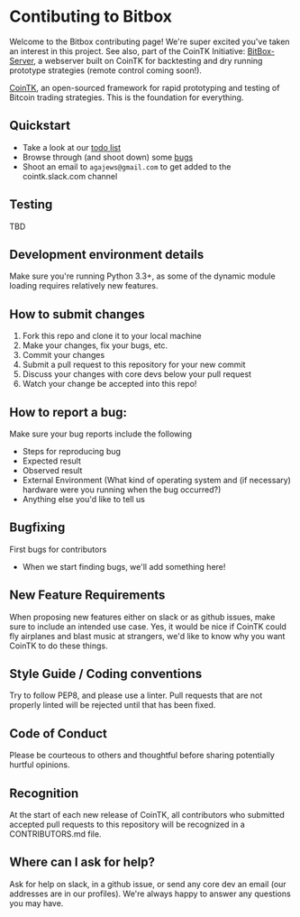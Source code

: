 # Contibuting to Bitbox

Welcome to the Bitbox contributing page! We're super excited you've taken an interest in this project. See also, part of the CoinTK Initiative: [BitBox-Server](https://github.com/CoinTK/BitBox-Server), a webserver built on CoinTK for backtesting and dry running prototype strategies (remote control coming soon!).

[CoinTK](https://github.com/CoinTK/CoinTK), an open-sourced framework for rapid prototyping and testing of Bitcoin trading strategies. This is the foundation for everything.


## Quickstart
* Take a look at our [todo list](https://github.com/CoinTK/BitBox/blob/master/TODO.md)
* Browse through (and shoot down) some [bugs](https://github.com/CoinTK/BitBox/issues)
* Shoot an email to `agajews@gmail.com` to get added to the cointk.slack.com channel

## Testing
TBD

## Development environment details
Make sure you're running Python 3.3+, as some of the dynamic module loading requires relatively new features.

## How to submit changes
1. Fork this repo and clone it to your local machine
2. Make your changes, fix your bugs, etc.
3. Commit your changes
4. Submit a pull request to this repository for your new commit
5. Discuss your changes with core devs below your pull request
6. Watch your change be accepted into this repo!

## How to report a bug:
Make sure your bug reports include the following
* Steps for reproducing bug
* Expected result
* Observed result
* External Environment (What kind of operating system and (if necessary) hardware were you running when the bug occurred?)
* Anything else you'd like to tell us

## Bugfixing
First bugs for contributors
  * When we start finding bugs, we'll add something here!

## New Feature Requirements
When proposing new features either on slack or as github issues, make sure to include an intended use case. Yes, it would be nice if CoinTK could fly airplanes and blast music at strangers, we'd like to know why you want CoinTK to do these things.

## Style Guide / Coding conventions
Try to follow PEP8, and please use a linter. Pull requests that are not properly linted will be rejected until that has been fixed.

## Code of Conduct
Please be courteous to others and thoughtful before sharing potentially hurtful opinions.

## Recognition
At the start of each new release of CoinTK, all contributors who submitted accepted pull requests to this repository will be recognized in a CONTRIBUTORS.md file.

## Where can I ask for help?
Ask for help on slack, in a github issue, or send any core dev an email (our addresses are in our profiles). We're always happy to answer any questions you may have.
